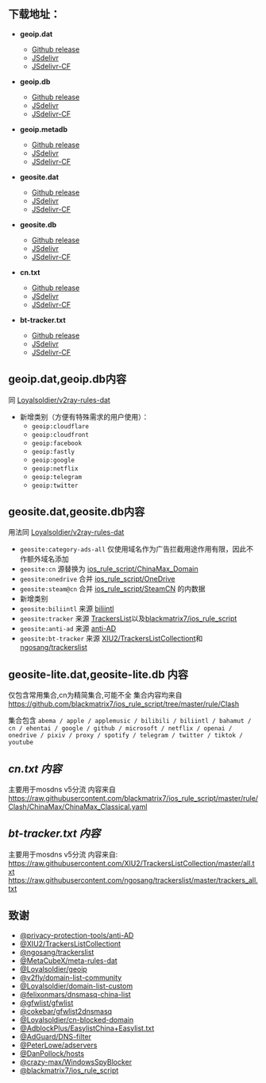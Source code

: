 ## **下载地址**：

- **geoip.dat**
  - [Github release](https://github.com/ShoukakuChuuCC/geodata/releases/download/latest/geoip.dat)
  - [JSdelivr](https://cdn.jsdelivr.net/gh/ShoukakuChuuCC/geodata@release/geoip.dat)
  - [JSdelivr-CF](https://testingcf.jsdelivr.net/gh/ShoukakuChuuCC/geodata@release/geoip.dat)

- **geoip.db**
  - [Github release](https://github.com/ShoukakuChuuCC/geodata/releases/download/latest/geoip.db)
  - [JSdelivr](https://cdn.jsdelivr.net/gh/ShoukakuChuuCC/geodata@release/geoip.db)
  - [JSdelivr-CF](https://testingcf.jsdelivr.net/gh/ShoukakuChuuCC/geodata@release/geoip.db)

- **geoip.metadb**
  - [Github release](https://github.com/ShoukakuChuuCC/geodata/releases/download/latest/geoip.metadb)
  - [JSdelivr](https://cdn.jsdelivr.net/gh/ShoukakuChuuCC/geodata@release/geoip.metadb)
  - [JSdelivr-CF](https://testingcf.jsdelivr.net/gh/ShoukakuChuuCC/geodata@release/geoip.metadb)
  
- **geosite.dat**
  - [Github release](https://github.com/ShoukakuChuuCC/geodata/releases/download/latest/geosite.dat)
  - [JSdelivr](https://cdn.jsdelivr.net/gh/ShoukakuChuuCC/geodata@release/geosite.dat)
  - [JSdelivr-CF](https://testingcf.jsdelivr.net/gh/ShoukakuChuuCC/geodata@release/geosite.dat)

- **geosite.db**
  - [Github release](https://github.com/ShoukakuChuuCC/geodata/releases/download/latest/geosite.db)
  - [JSdelivr](https://cdn.jsdelivr.net/gh/ShoukakuChuuCC/geodata@release/geosite.db)
  - [JSdelivr-CF](https://testingcf.jsdelivr.net/gh/ShoukakuChuuCC/geodata@release/geosite.db)
  
- **cn.txt**
  - [Github release](https://github.com/ShoukakuChuuCC/geodata/releases/download/latest/cn.txt)
  - [JSdelivr](https://cdn.jsdelivr.net/gh/ShoukakuChuuCC/geodata@release/cn.txt)
  - [JSdelivr-CF](https://testingcf.jsdelivr.net/gh/ShoukakuChuuCC/geodata@release/cn.txt)

- **bt-tracker.txt**
  - [Github release](https://github.com/ShoukakuChuuCC/geodata/releases/download/latest/bt-tracker.txt)
  - [JSdelivr](https://cdn.jsdelivr.net/gh/ShoukakuChuuCC/geodata@release/bt-tracker.txt)
  - [JSdelivr-CF](https://testingcf.jsdelivr.net/gh/ShoukakuChuuCC/geodata@release/bt-tracker.txt)

## **geoip.dat,geoip.db内容**

同 [Loyalsoldier/v2ray-rules-dat](https://github.com/Loyalsoldier/v2ray-rules-dat)
- 新增类别（方便有特殊需求的用户使用）：
  - `geoip:cloudflare`
  - `geoip:cloudfront`
  - `geoip:facebook`
  - `geoip:fastly`
  - `geoip:google`
  - `geoip:netflix`
  - `geoip:telegram`
  - `geoip:twitter`

## **geosite.dat,geosite.db内容**

用法同 [Loyalsoldier/v2ray-rules-dat](https://github.com/Loyalsoldier/v2ray-rules-dat)  
  - `geosite:category-ads-all` 仅使用域名作为广告拦截用途作用有限，因此不作额外域名添加
  - `geosite:cn` 源替换为 [ios_rule_script/ChinaMax_Domain](https://github.com/blackmatrix7/ios_rule_script/tree/master/rule/Clash/ChinaMax)
  - `geosite:onedrive` 合并 [ios_rule_script/OneDrive](https://github.com/blackmatrix7/ios_rule_script/tree/master/rule/Clash/OneDrive)
  - `geosite:steam@cn` 合并 [ios_rule_script/SteamCN](https://github.com/blackmatrix7/ios_rule_script/tree/master/rule/Clash/SteamCN) 的内数据
  - 新增类别
  - `geosite:biliintl` 来源 [biliintl](https://raw.githubusercontent.com/xishang0128/rules/main/biliintl.list)
  - `geosite:tracker` 来源 [TrackersList](https://trackerslist.com/#/zh)以及[blackmatrix7/ios_rule_script](https://github.com/blackmatrix7/ios_rule_script/tree/master/rule/Clash/PrivateTracker)
  - `geosite:anti-ad` 来源 [anti-AD](https://raw.githubusercontent.com/privacy-protection-tools/anti-AD/master/anti-ad-domains.txt)
  - `geosite:bt-tracker` 来源 [XIU2/TrackersListCollectiont](https://github.com/XIU2/TrackersListCollection)和[ngosang/trackerslist](https://github.com/ngosang/trackerslist)


## **geosite-lite.dat,geosite-lite.db 内容**

仅包含常用集合,cn为精简集合,可能不全
集合内容均来自 https://github.com/blackmatrix7/ios_rule_script/tree/master/rule/Clash

集合包含 `abema / apple / applemusic / bilibili / biliintl / bahamut / cn / ehentai / google / github / microsoft / netflix / openai / onedrive / pixiv / proxy / spotify / telegram / twitter / tiktok / youtube`

## *cn.txt 内容*

主要用于mosdns v5分流
内容来自 https://raw.githubusercontent.com/blackmatrix7/ios_rule_script/master/rule/Clash/ChinaMax/ChinaMax_Classical.yaml


## *bt-tracker.txt 内容*

主要用于mosdns v5分流
内容来自:  
https://raw.githubusercontent.com/XIU2/TrackersListCollection/master/all.txt
https://raw.githubusercontent.com/ngosang/trackerslist/master/trackers_all.txt

## 致谢

- [@privacy-protection-tools/anti-AD](https://github.com/privacy-protection-tools/anti-AD)
- [@XIU2/TrackersListCollectiont](https://github.com/XIU2/TrackersListCollection)
- [@ngosang/trackerslist](https://github.com/ngosang/trackerslist)
- [@MetaCubeX/meta-rules-dat](https://github.com/MetaCubeX/meta-rules-dat)
- [@Loyalsoldier/geoip](https://github.com/Loyalsoldier/geoip)
- [@v2fly/domain-list-community](https://github.com/v2fly/domain-list-community)
- [@Loyalsoldier/domain-list-custom](https://github.com/Loyalsoldier/domain-list-custom)
- [@felixonmars/dnsmasq-china-list](https://github.com/felixonmars/dnsmasq-china-list)
- [@gfwlist/gfwlist](https://github.com/gfwlist/gfwlist)
- [@cokebar/gfwlist2dnsmasq](https://github.com/cokebar/gfwlist2dnsmasq)
- [@Loyalsoldier/cn-blocked-domain](https://github.com/Loyalsoldier/cn-blocked-domain)
- [@AdblockPlus/EasylistChina+Easylist.txt](https://easylist-downloads.adblockplus.org/easylistchina+easylist.txt)
- [@AdGuard/DNS-filter](https://kb.adguard.com/en/general/adguard-ad-filters#dns-filter)
- [@PeterLowe/adservers](https://pgl.yoyo.org/adservers)
- [@DanPollock/hosts](https://someonewhocares.org/hosts)
- [@crazy-max/WindowsSpyBlocker](https://github.com/crazy-max/WindowsSpyBlocker)
- [@blackmatrix7/ios_rule_script](https://github.com/blackmatrix7/ios_rule_script)
